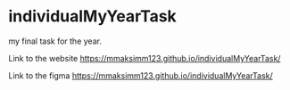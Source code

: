 # individualMyYearTask
my final task for the year.

Link to the website https://mmaksimm123.github.io/individualMyYearTask/

Link to the figma https://mmaksimm123.github.io/individualMyYearTask/
